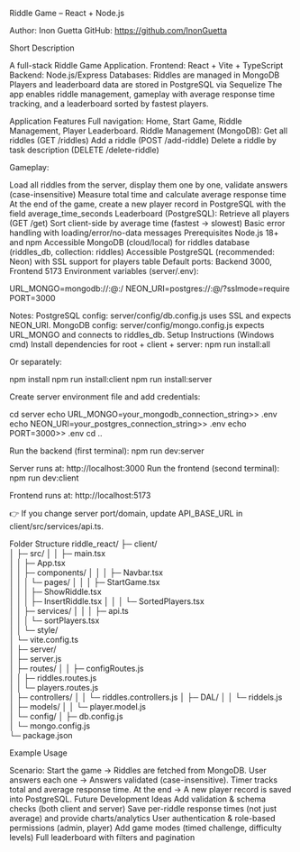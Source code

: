 Riddle Game – React + Node.js

Author: Inon Guetta
GitHub: https://github.com/InonGuetta

Short Description

A full-stack Riddle Game Application.
Frontend: React + Vite + TypeScript
Backend: Node.js/Express
Databases:
Riddles are managed in MongoDB
Players and leaderboard data are stored in PostgreSQL via Sequelize
The app enables riddle management, gameplay with average response time tracking, and a leaderboard sorted by fastest players.

Application Features
Full navigation: Home, Start Game, Riddle Management, Player Leaderboard.
Riddle Management (MongoDB):
Get all riddles (GET /riddles)
Add a riddle (POST /add-riddle)
Delete a riddle by task description (DELETE /delete-riddle)

Gameplay:

Load all riddles from the server, display them one by one, validate answers (case-insensitive)
Measure total time and calculate average response time
At the end of the game, create a new player record in PostgreSQL with the field average_time_seconds
Leaderboard (PostgreSQL):
Retrieve all players (GET /get)
Sort client-side by average time (fastest → slowest)
Basic error handling with loading/error/no-data messages
Prerequisites
Node.js 18+ and npm
Accessible MongoDB (cloud/local) for riddles database (riddles_db, collection: riddles)
Accessible PostgreSQL (recommended: Neon) with SSL support for players table
Default ports: Backend 3000, Frontend 5173
Environment variables (server/.env):

URL_MONGO=mongodb://<user>:<pass>@<host>:<port>/<db>
NEON_URI=postgres://<user>:<pass>@<host>/<db>?sslmode=require
PORT=3000


Notes:
PostgreSQL config: server/config/db.config.js uses SSL and expects NEON_URI.
MongoDB config: server/config/mongo.config.js expects URL_MONGO and connects to riddles_db.
Setup Instructions (Windows cmd)
Install dependencies for root + client + server:
npm run install:all


Or separately:

npm install
npm run install:client
npm run install:server


Create server environment file and add credentials:

cd server
echo URL_MONGO=your_mongodb_connection_string>> .env
echo NEON_URI=your_postgres_connection_string>> .env
echo PORT=3000>> .env
cd ..


Run the backend (first terminal):
npm run dev:server

Server runs at: http://localhost:3000
Run the frontend (second terminal):
npm run dev:client


Frontend runs at: http://localhost:5173

👉 If you change server port/domain, update API_BASE_URL in client/src/services/api.ts.

Folder Structure
riddle_react/
├─ client/                      
│  ├─ src/
│  │  ├─ main.tsx               
│  │  ├─ App.tsx                
│  │  ├─ components/
│  │  │  ├─ Navbar.tsx          
│  │  │  └─ pages/
│  │  │     ├─ StartGame.tsx    
│  │  │     ├─ ShowRiddle.tsx   
│  │  │     ├─ InsertRiddle.tsx 
│  │  │     └─ SortedPlayers.tsx   
│  │  ├─ services/
│  │  │  ├─ api.ts              
│  │  │  └─ sortPlayers.tsx     
│  │  └─ style/                  
│  └─ vite.config.ts             
│
├─ server/                      
│  ├─ server.js                  
│  ├─ routes/
│  │  ├─ configRoutes.js        
│  │  ├─ riddles.routes.js      
│  │  └─ players.routes.js      
│  ├─ controllers/
│  │  └─ riddles.controllers.js 
│  ├─ DAL/
│  │  └─ riddels.js             
│  ├─ models/
│  │  └─ player.model.js        
│  └─ config/
│     ├─ db.config.js           
│     └─ mongo.config.js        
└─ package.json                  

Example Usage

Scenario:
Start the game → Riddles are fetched from MongoDB.
User answers each one → Answers validated (case-insensitive).
Timer tracks total and average response time.
At the end → A new player record is saved into PostgreSQL.
Future Development Ideas
Add validation & schema checks (both client and server)
Save per-riddle response times (not just average) and provide charts/analytics
User authentication & role-based permissions (admin, player)
Add game modes (timed challenge, difficulty levels)
Full leaderboard with filters and pagination

